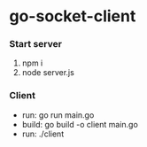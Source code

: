 # go-socket-client

### Start server
1. npm i
2. node server.js

### Client
- run: go run main.go
- build: go build -o client main.go
- run: ./client